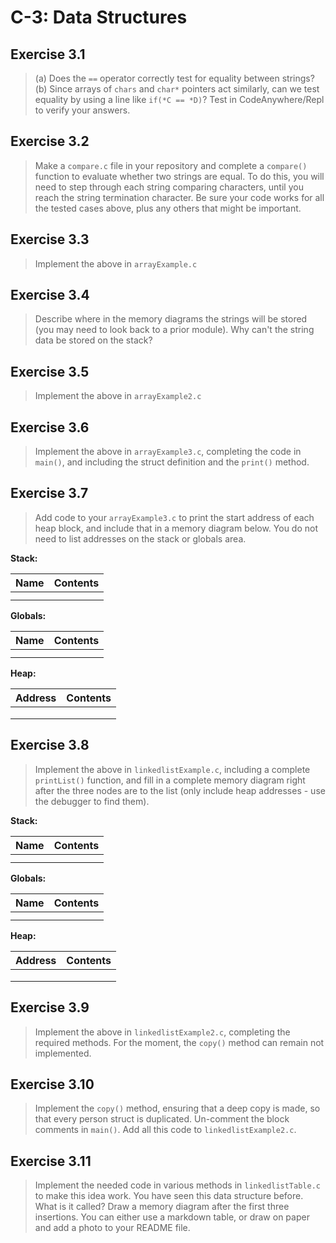 # C-3: Data Structures

## Exercise 3.1
>(a) Does the `==` operator correctly test for equality between strings?
>(b) Since arrays of `chars` and `char*` pointers act similarly, can we test equality by using a line like
`if(*C == *D)`? Test in CodeAnywhere/Repl to verify your answers.

## Exercise 3.2
>Make a `compare.c` file in your repository and complete a `compare()`
function to evaluate whether two strings are equal.
To do this, you will need to step through each string comparing characters, until you
reach the string termination character. Be sure your code works for all the tested cases above,
plus any others that might be important.

## Exercise 3.3
>Implement the above in `arrayExample.c`

## Exercise 3.4
> Describe where in the memory diagrams the strings will be stored (you may need to look back
to a prior module). Why can't the string data be stored on the stack?

## Exercise 3.5
> Implement the above in `arrayExample2.c`

## Exercise 3.6
> Implement the above in   `arrayExample3.c`, completing the code in   `main()`,
and including the struct definition and the `print()` method.

## Exercise 3.7
> Add code to your `arrayExample3.c` to print the start address of each heap block, and include that in a memory diagram below. You do not need to list addresses on the stack or globals area.

**Stack:**

|Name | Contents |
| :---  |:--- |
|        |         |
|        |         |

**Globals:**

|Name | Contents |
| :---  |:--- |
|        |         |
|        |         |

**Heap:**

| Address  |  Contents |
| :--- |:--- |
|          |        |
|          |        |
|          |        |


## Exercise 3.8
> Implement the above in `linkedlistExample.c`, including a complete `printList()` function, and fill in a complete memory diagram right after the three nodes are to the list (only include heap addresses - use the debugger to find them).


**Stack:**

|Name | Contents |
| :---  |:--- |
|        |         |
|        |         |

**Globals:**

|Name | Contents |
| :---  |:--- |
|        |         |
|        |         |

**Heap:**

| Address  |  Contents |
| :--- |:--- |
|          |        |
|          |        |
|          |        |

## Exercise 3.9
> Implement the above in `linkedlistExample2.c`, completing the required methods. For the moment, the `copy()` method can remain not implemented.


## Exercise 3.10
> Implement the `copy()` method, ensuring that a deep copy is made, so that every person struct is duplicated. Un-comment the block comments in `main()`. Add all this code to `linkedlistExample2.c`.

## Exercise 3.11
> Implement the needed code in various methods in `linkedlistTable.c` to make this idea work. You have seen this data structure before. What is it called? Draw a memory diagram after the first three insertions. You can either use a markdown table, or draw on paper and add a photo to your README file.

